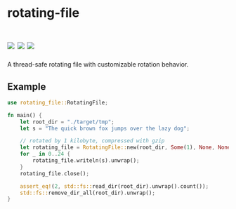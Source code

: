 # rotating-file

[![](https://img.shields.io/github/workflow/status/soulmachine/rotating-file/CI/main)](https://github.com/soulmachine/rotating-file/actions?query=branch%3Amain)
[![](https://img.shields.io/crates/v/rotating-file.svg)](https://crates.io/crates/rotating-file)
[![](https://docs.rs/rotating-file/badge.svg)](https://docs.rs/rotating-file)
==========
A thread-safe rotating file with customizable rotation behavior.

## Example

```rust
use rotating_file::RotatingFile;

fn main() {
    let root_dir = "./target/tmp";
    let s = "The quick brown fox jumps over the lazy dog";

    // rotated by 1 kilobyte, compressed with gzip
    let rotating_file = RotatingFile::new(root_dir, Some(1), None, None, None, None, None);
    for _ in 0..24 {
        rotating_file.writeln(s).unwrap();
    }
    rotating_file.close();

    assert_eq!(2, std::fs::read_dir(root_dir).unwrap().count());
    std::fs::remove_dir_all(root_dir).unwrap();
}
```
